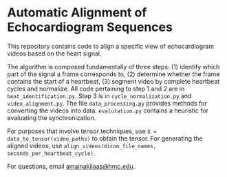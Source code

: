 # Automatic Alignment of Echocardiogram Sequences

This repository contains code to align a specific view of echocardiogram videos based on the heart signal. 

The algorithm is composed fundamentally of three steps: (1) identify which part of the signal a frame corresponds to, (2) determine whether the frame contains the start of a heartbeat, (3) segment video by complete heartbeat cycles and normalize. All code pertaining to step 1 and 2 are in `beat_identification.py`. Step 3 is in `cycle_normalization.py` and `video_alignment.py`. The file `data_processing.py` provides methods for converting the videos into data. `evalutation.py` contains a heuristic for evaluating the synchronization.

For purposes that involve tensor techniques, use `X = data_to_tensor(video_paths)` to obtain the tensor. For generating the aligned videos, use `align_videos(dicom_file_names, seconds_per_heartbeat_cycle)`.

For questions, email amainakilaas@hmc.edu.
